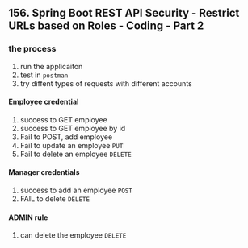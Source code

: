 ## 156. Spring Boot REST API Security - Restrict URLs based on Roles - Coding - Part 2

### the process 
1. run the applicaiton 
2. test in `postman`
3. try diffent types of requests with different accounts 

#### Employee credential 
1. success to GET employee
2. success to GET employee by id 
3. Fail to POST, add employee
4. Fail to update an employee `PUT`
5. Fail to delete an employee `DELETE`

#### Manager credentials 
1. success to add an employee `POST`
2. FAIL to delete `DELETE`

#### ADMIN rule 
1. can delete the employee `DELETE`

